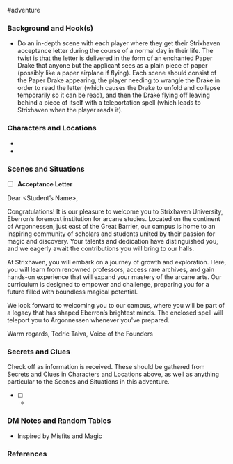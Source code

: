  #adventure 

### Background and Hook(s)

* Do an in-depth scene with each player where they get their Strixhaven acceptance letter during the course of a normal day in their life. The twist is that the letter is delivered in the form of an enchanted Paper Drake that anyone but the applicant sees as a plain piece of paper (possibly like a paper airplane if flying). Each scene should consist of the Paper Drake appearing, the player needing to wrangle the Drake in order to read the letter (which causes the Drake to unfold and collapse temporarily so it can be read), and then the Drake flying off leaving behind a piece of itself with a teleportation spell (which leads to Strixhaven when the player reads it).

### Characters and Locations

* 

* 

### Scenes and Situations

 - [ ]  **Acceptance Letter**

Dear <Student’s Name>,

Congratulations! It is our pleasure to welcome you to Strixhaven University, Eberron’s foremost institution for arcane studies. Located on the continent of Argonnessen, just east of the Great Barrier, our campus is home to an inspiring community of scholars and students united by their passion for magic and discovery. Your talents and dedication have distinguished you, and we eagerly await the contributions you will bring to our halls.

At Strixhaven, you will embark on a journey of growth and exploration. Here, you will learn from renowned professors, access rare archives, and gain hands-on experience that will expand your mastery of the arcane arts. Our curriculum is designed to empower and challenge, preparing you for a future filled with boundless magical potential.

We look forward to welcoming you to our campus, where you will be part of a legacy that has shaped Eberron’s brightest minds. The enclosed spell will teleport you to Argonnessen whenever you've prepared.

Warm regards,
Tedric Taiva, Voice of the Founders

### Secrets and Clues
Check off as information is received. These should be gathered from Secrets and Clues in Characters and Locations above, as well as anything particular to the Scenes and Situations in this adventure.

 - [ ] -

### DM Notes and Random Tables

- Inspired by Misfits and Magic

### References

